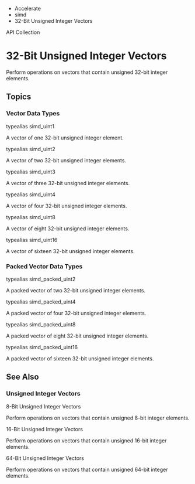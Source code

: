 

- Accelerate
- simd
-  32-Bit Unsigned Integer Vectors 

API Collection

# 32-Bit Unsigned Integer Vectors

Perform operations on vectors that contain unsigned 32-bit integer elements.

## Topics

### Vector Data Types

typealias simd_uint1

A vector of one 32-bit unsigned integer element.

typealias simd_uint2

A vector of two 32-bit unsigned integer elements.

typealias simd_uint3

A vector of three 32-bit unsigned integer elements.

typealias simd_uint4

A vector of four 32-bit unsigned integer elements.

typealias simd_uint8

A vector of eight 32-bit unsigned integer elements.

typealias simd_uint16

A vector of sixteen 32-bit unsigned integer elements.

### Packed Vector Data Types

typealias simd_packed_uint2

A packed vector of two 32-bit unsigned integer elements.

typealias simd_packed_uint4

A packed vector of four 32-bit unsigned integer elements.

typealias simd_packed_uint8

A packed vector of eight 32-bit unsigned integer elements.

typealias simd_packed_uint16

A packed vector of sixteen 32-bit unsigned integer elements.

## See Also

### Unsigned Integer Vectors

8-Bit Unsigned Integer Vectors

Perform operations on vectors that contain unsigned 8-bit integer elements.

16-Bit Unsigned Integer Vectors

Perform operations on vectors that contain unsigned 16-bit integer elements.

64-Bit Unsigned Integer Vectors

Perform operations on vectors that contain unsigned 64-bit integer elements.

